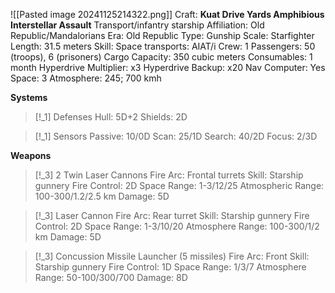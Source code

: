 ![[Pasted image 20241125214322.png]]
Craft: **Kuat Drive Yards Amphibious Interstellar Assault**
Transport/infantry starship
Affiliation: Old Republic/Mandalorians
Era: Old Republic
Type: Gunship
Scale: Starfighter
Length: 31.5 meters
Skill: Space transports: AIAT/i
Crew: 1
Passengers: 50 (troops), 6 (prisoners)
Cargo Capacity: 350 cubic meters
Consumables: 1 month
Hyperdrive Multiplier: x3
Hyperdrive Backup: x20
Nav Computer: Yes
Space: 3
Atmosphere: 245; 700 kmh

**Systems**
> [!_1] Defenses
> Hull: 5D+2
> Shields: 2D

> [!_1] Sensors
> Passive: 10/0D
> Scan: 25/1D
> Search: 40/2D
> Focus: 2/3D

**Weapons**
> [!_3] 2 Twin Laser Cannons
> Fire Arc: Frontal turrets
> Skill: Starship gunnery
> Fire Control: 2D
> Space Range: 1-3/12/25
> Atmospheric Range: 100-300/1.2/2.5 km
> Damage: 5D

> [!_3] Laser Cannon
> Fire Arc: Rear turret
> Skill: Starship gunnery
> Fire Control: 2D
> Space Range: 1-3/10/20
> Atmosphere Range: 100-300/1/2 km
> Damage: 5D

> [!_3] Concussion Missile Launcher (5 missiles)
> Fire Arc: Front
> Skill: Starship gunnery
> Fire Control: 1D
> Space Range: 1/3/7
> Atmosphere Range: 50-100/300/700
> Damage: 8D
